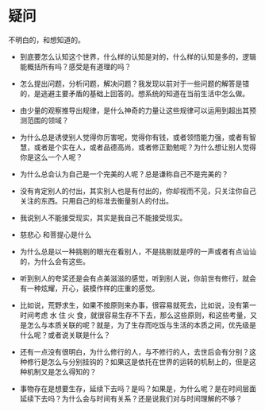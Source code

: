 # 疑问

不明白的，和想知道的。


- 到底要怎么认知这个世界，什么样的认知是对的，什么样的认知是多的，逻辑能概括所有吗？感受是有道理的吗？
- 怎么提出问题，分析问题，解决问题？我发现以前对于一些问题的解答是错的，是逃避主要矛盾的基础上回答的。想系统的知道在当前生活中怎么做。
- 由少量的观察推导出规律，是什么神奇的力量让这些规律可以运用到超出其预测范围的领域？


- 为什么总是诱使别人觉得你厉害呢，觉得你有钱，或者领悟能力强，或者有智慧，或者是个实在人，或者品德高尚，或者修正勤勉呢？为什么想让别人觉得你是这么一个人呢？



- 为什么总会认为自己是一个完美的人呢？总是谦称自己不是完美的？
- 没有肯定别人的付出，其实别人也是有付出的，你却视而不见，只关注你自己关注的东西。只用自己的标准去衡量别人的付出。
- 我说别人不能接受现实，其实是我自己不能接受现实。


- 慈悲心 和菩提心是什么

- 为什么总是以一种挑剔的眼光在看别人，不是挑剔就是哼的一声或者有点讪讪的，为什么会有这些。

- 听到别人的夸奖还是会有点美滋滋的感觉，听到别人说，你前世有修行，就会有一种炫耀，开心，装模作样的庄重的感觉。


- 比如说，荒野求生，如果不按原则来办事，很容易就死去，比如说，没有第一时间考虑 水 住 火 食，就很容易生存不下去，那么这些原则，和这些考量，又是怎么与本质关联的呢？就是，为了生存而吃饭与生活的本质之间，优先级是什么呢？或者说关联是什么？
- 还有一点没有很明白，为什么修行的人，与不修行的人，去世后会有分别？这种修行是怎么与分别挂钩的？如果这是依托在世界的运转的机制上的，但是这种机制又是怎么得知的？


- 事物存在是想要生存，延续下去吗？是吗？如果是，为什么呢？是在时间层面延续下去吗？为什么会与时间有关系？还是说我们对与时间理解的不够？




